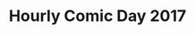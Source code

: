 ---
layout: story
title: Hourly Comic Day 2017
image: /assets/comics/hourlies2017-
imageType: .jpeg
pageNumber: 2
baseurl: /other/hourlies/hourlies2017-
numPages: 4
origin: other/hourlies.html
---